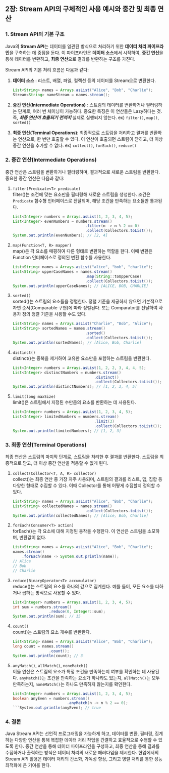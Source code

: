 ## 2장: Stream API의 구체적인 사용 예시와 중간 및 최종 연산


### 1. Stream API의 기본 구조

Java의 **Stream API**는 데이터를 일관된 방식으로 처리하기 위한 **데이터 처리 파이프라인**을 구축하는 데 중점을 둔다. 이 파이프라인은 **데이터 소스**에서 시작하여, **중간 연산**을 통해 데이터를 변환하고, **최종 연산**으로 결과를 반환하는 구조를 가진다.

Stream API의 기본 처리 흐름은 다음과 같다:

1. **데이터 소스** : 리스트, 배열, 파일, 컬렉션 등의 데이터를 Stream으로 변환한다.
   ```java
   List<String> names = Arrays.asList("Alice", "Bob", "Charlie");
   Stream<String> nameStream = names.stream();

2. **중간 연산(Intermediate Operations)** : 스트림의 데이터를 변환하거나 필터링하는 단계로, 여러 번 체이닝이 가능하다. 중요한 특징은 이 연산들은 Lazy하다는 것. 즉, ***최종 연산이 호출되기 전까지*** 실제로 실행되지 않는다.
ex) `filter()`, `map()`, `sorted()`

3. **최종 연산(Terminal Operations)**: 최종적으로 스트림을 처리하고 결과를 반환하는 연산으로, 한 번만 호출할 수 있다. 이 연산이 호출되면 스트림이 닫히고, 더 이상 중간 연산을 추가할 수 없다.
ex) `collect()`, `forEach()`, `reduce()`

### 2. 중간 연산(Intermediate Operations)
중간 연산은 스트림을 변환하거나 필터링하며, 결과적으로 새로운 스트림을 반환한다. 중요한 중간 연산은 다음과 같다:

1. `filter(Predicate<T> predicate)` <br/>
filter()는 조건에 맞는 요소만을 필터링해 새로운 스트림을 생성한다. 조건은 `Predicate` 함수형 인터페이스로 전달되며, 해당 조건을 만족하는 요소들만 통과된다.
    ```java
    List<Integer> numbers = Arrays.asList(1, 2, 3, 4, 5);
    List<Integer> evenNumbers = numbers.stream()
                                    .filter(n -> n % 2 == 0)
                                    .collect(Collectors.toList());
    System.out.println(evenNumbers); // [2, 4]
    ```

2) `map(Function<T, R> mapper)` <br/>
map()은 각 요소를 매핑하여 다른 형태로 변환하는 역할을 한다. 이때 변환은 Function 인터페이스로 정의된 변환 함수를 사용한다.

    ```java
    List<String> names = Arrays.asList("alice", "bob", "charlie");
    List<String> upperCaseNames = names.stream()
                                    .map(String::toUpperCase)
                                    .collect(Collectors.toList());
    System.out.println(upperCaseNames); // [ALICE, BOB, CHARLIE]
    ```

3) `sorted()` <br/>
sorted()는 스트림의 요소들을 정렬한다. 정렬 기준을 제공하지 않으면 기본적으로 자연 순서(Comparable 구현)에 따라 정렬된다. 또는 Comparator를 전달하여 사용자 정의 정렬 기준을 사용할 수도 있다.

    ```java
    List<String> names = Arrays.asList("Charlie", "Bob", "Alice");
    List<String> sortedNames = names.stream()
                                    .sorted()
                                    .collect(Collectors.toList());
    System.out.println(sortedNames); // [Alice, Bob, Charlie]
    ```

4) `distinct()` <br/>
distinct()는 중복을 제거하여 고유한 요소만을 포함하는 스트림을 반환한다.
    ```java
    List<Integer> numbers = Arrays.asList(1, 2, 2, 3, 4, 4, 5);
    List<Integer> distinctNumbers = numbers.stream()
                                        .distinct()
                                        .collect(Collectors.toList());
    System.out.println(distinctNumbers); // [1, 2, 3, 4, 5]
    ```

5) `limit(long maxSize)` <br/>
limit()은 스트림에서 지정된 수만큼의 요소를 반환하는 데 사용된다.
    ```java
    List<Integer> numbers = Arrays.asList(1, 2, 3, 4, 5);
    List<Integer> limitedNumbers = numbers.stream()
                                        .limit(3)
                                        .collect(Collectors.toList());
    System.out.println(limitedNumbers); // [1, 2, 3]
    ```
### 3. 최종 연산(Terminal Operations)
최종 연산은 스트림의 마지막 단계로, 스트림을 처리한 후 결과를 반환한다. 스트림을 최종적으로 닫고, 더 이상 중간 연산을 적용할 수 없게 된다.

1) `collect(Collector<T, A, R> collector)` <br/>
collect()는 최종 연산 중 가장 자주 사용되며, 스트림의 결과를 리스트, 맵, 집합 등 다양한 형태로 수집할 수 있다. 이때 Collector를 통해 어떻게 수집할지 정의할 수 있다.
    ```java
    List<String> names = Arrays.asList("Alice", "Bob", "Charlie");
    List<String> collectedNames = names.stream()
                                    .collect(Collectors.toList());
    System.out.println(collectedNames); // [Alice, Bob, Charlie]
    ```

2) `forEach(Consumer<T> action)` <br/>
forEach()는 각 요소에 대해 지정된 동작을 수행한다. 이 연산은 스트림을 소모하며, 반환값이 없다.
    ```java
    List<String> names = Arrays.asList("Alice", "Bob", "Charlie");
    names.stream()
        .forEach(name -> System.out.println(name));
    // Alice
    // Bob
    // Charlie
    ```

3) `reduce(BinaryOperator<T> accumulator)` <br/>
reduce()는 스트림의 요소를 하나의 값으로 집계한다. 예를 들어, 모든 요소를 더하거나 곱하는 방식으로 사용할 수 있다.
    ```java
    List<Integer> numbers = Arrays.asList(1, 2, 3, 4, 5);
    int sum = numbers.stream()
                    .reduce(0, Integer::sum);
    System.out.println(sum); // 15
    ```

4) `count()` <br/>
count()는 스트림의 요소 개수를 반환한다.
    ```java
    List<String> names = Arrays.asList("Alice", "Bob", "Charlie");
    long count = names.stream()
                    .count();
    System.out.println(count); // 3
    ```

5) `anyMatch()`, `allMatch()`, `noneMatch()` <br/>
이들 연산은 스트림의 요소가 특정 조건을 만족하는지 여부를 확인하는 데 사용된다. `anyMatch()`는 조건을 만족하는 요소가 하나라도 있는지, `allMatch()`는 모두 만족하는지, `noneMatch()`는 하나도 만족하지 않는지를 확인한다.
    ```java
    List<Integer> numbers = Arrays.asList(1, 2, 3, 4, 5);
    boolean anyEven = numbers.stream()
                            .anyMatch(n -> n % 2 == 0);
    ```System.out.println(anyEven); // true

### 4. 결론
Java Stream API는 선언적 프로그래밍을 가능하게 하고, 데이터를 변환, 필터링, 집계하는 다양한 연산을 통해 복잡한 데이터 처리 작업을 간결하고 효율적으로 수행할 수 있도록 한다. 중간 연산을 통해 데이터 파이프라인을 구성하고, 최종 연산을 통해 결과를 수집하거나 출력하는 방식은 데이터 처리의 새로운 패러다임을 제시한다. 현업에서의 Stream API 활용은 데이터 처리의 간소화, 가독성 향상, 그리고 병렬 처리를 통한 성능 최적화에 큰 기여를 한다.

